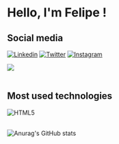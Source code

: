 # Hello, I'm Felipe !

## Social media
[![Linkedin](https://img.shields.io/badge/LinkedIn-0077B5?style=for-the-badge&logo=linkedin&logoColor=white)](https://www.linkedin.com/in/felipe-santos-235030227/ )
[![Twitter](https://img.shields.io/badge/Twitter-1DA1F2?style=for-the-badge&logo=twitter&logoColor=white)](https://twitter.com/felipicincoo)
[![Instagram](https://img.shields.io/badge/Instagram-E4405F?style=for-the-badge&logo=instagram&logoColor=white)](https://www.instagram.com/marcelinofelipe_/?hl=pt-br)


<div>
    <a href="https://www.instagram.com/marcelinofelipe_/?hl=pt-br" target="_blank">
    <img src="https://img.shields.io/badge/Instagram-E4405F?style=for-the-badge&logo=instagram&logoColor=white" target="_blank">
    </a>
</div>

<br>




## Most used technologies
<div>
    <img alt="HTML5" src="https://img.shields.io/badge/HTML5-E34F26?style=for-the-badge&logo=html5&logoColor=white" href="https://github.com/felipesantos5">
</div>


<br>

![Anurag's GitHub stats](https://github-readme-stats.vercel.app/api?username=felipesantos5&show_icons=true&theme=radical)
